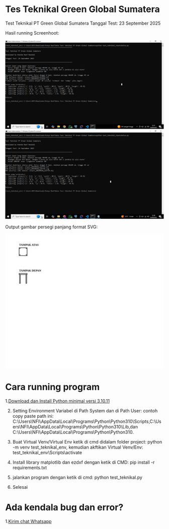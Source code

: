 # Tes Teknikal Green Global Sumatera
Test Teknikal PT Green Global Sumatera
Tanggal Test: 23 September 2025

Hasil running Screenhoot:

![SS Running 1](https://github.com/sirrauf/TesTeknikal_GreenGlobalSumatera/blob/main/Screenshots%20hasil%20running/SShasilrunning.png?raw=true)
![SS Running 2](https://github.com/sirrauf/TesTeknikal_GreenGlobalSumatera/blob/main/Screenshots%20hasil%20running/SShasilrunning2.png?raw=true)

Output gambar persegi panjang format SVG:

![SS Output Gambar Kursi 4 Kaki](https://raw.githubusercontent.com/sirrauf/TesTeknikal_GreenGlobalSumatera/0a6f11036db5107d20de3b608b8e730ff82e0873/output_20250924_123650.svg)

# Cara running program
1.[Download dan Install Python minimal versi 3.10.11](https://www.python.org/downloads/release/python-31011/)

2. Setting Environment Variabel di Path System dan di Path User: contoh copy paste path ini: C:\Users\NFI\AppData\Local\Programs\Python\Python310\Scripts,C:\Users\NFI\AppData\Local\Programs\Python\Python310\Lib,dan C:\Users\NFI\AppData\Local\Programs\Python\Python310.

3. Buat Virtual Venv/Virtual Env ketik di cmd didalam folder project: python -m venv test_teknikal_env, kemudian akftikan Virtual Venv/Env: test_teknikal_env\Scripts\activate

4. Install library matplotlib dan ezdxf dengan ketik di CMD: pip install -r requirements.txt

5. jalankan program dengan ketik di cmd: python test_teknikal.py

6. Selesai


# Ada kendala bug dan error?

1.[Kirim chat Whatsapp](https://wa.me/6285117041240)

